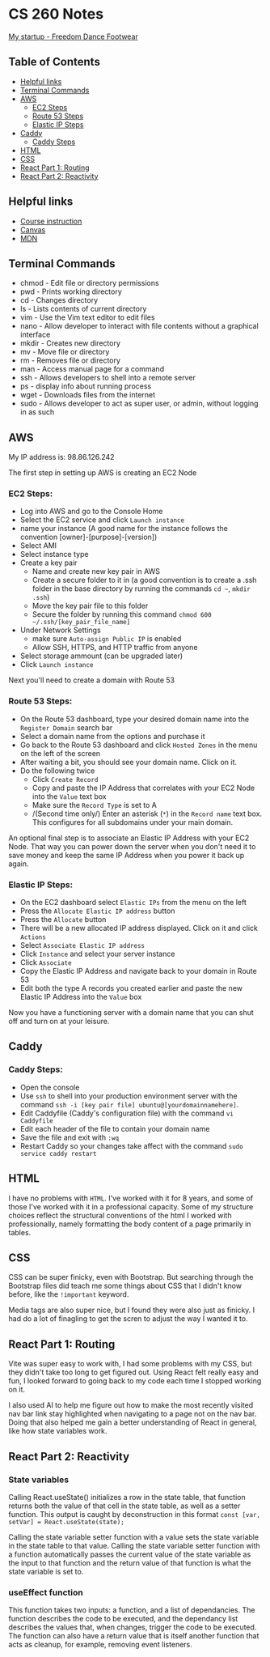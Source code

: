 # CS 260 Notes

[My startup - Freedom Dance Footwear](https://csecs260.click)

## Table of Contents
- [Helpful links](#helpful-links)
- [Terminal Commands](#terminal-commands)
- [AWS](#aws)
  - [EC2 Steps](#ec2-steps)
  - [Route 53 Steps](#route-53-steps)
  - [Elastic IP Steps](#elastic-ip-steps)
- [Caddy](#caddy)
  - [Caddy Steps](#caddy-steps)
- [HTML](#html)
- [CSS](#css)
- [React Part 1: Routing](#react-part-1-routing)
- [React Part 2: Reactivity](#react-part-2-reactivity)

## Helpful links

- [Course instruction](https://github.com/webprogramming260)
- [Canvas](https://byu.instructure.com)
- [MDN](https://developer.mozilla.org)

## Terminal Commands

- chmod - Edit file or directory permissions
- pwd - Prints working directory
- cd - Changes directory
- ls - Lists contents of current directory
- vim - Use the Vim text editor to edit files
- nano - Allow developer to interact with file contents without a graphical interface
- mkdir - Creates new directory
- mv - Move file or directory
- rm - Removes file or directory
- man - Access manual page for a command
- ssh - Allows developers to shell into a remote server
- ps - display info about running process
- wget - Downloads files from the internet
- sudo - Allows developer to act as super user, or admin, without logging in as such

## AWS

My IP address is: 98.86.126.242

The first step in setting up AWS is creating an EC2 Node

### EC2 Steps:
- Log into AWS and go to the Console Home
- Select the EC2 service and click `Launch instance`
- name your instance \(A good name for the instance follows the convention \[owner\]-\[purpose\]-\[version\]\)
- Select AMI
- Select instance type
- Create a key pair
  - Name and create new key pair in AWS
  - Create a secure folder to it in \(a good convention is to create a .ssh folder in the base directory by running the commands `cd ~`, `mkdir .ssh`\)
  - Move the key pair file to this folder
  - Secure the folder by running this command `chmod 600 ~/.ssh/[key_pair_file_name]`
- Under Network Settings
  - make sure `Auto-assign Public IP` is enabled
  - Allow SSH, HTTPS, and HTTP traffic from anyone
- Select storage ammount \(can be upgraded later\)
- Click `Launch instance`

Next you'll need to create a domain with Route 53

### Route 53 Steps:
- On the Route 53 dashboard, type your desired domain name into the `Register Domain` search bar
- Select a domain name from the options and purchase it
- Go back to the Route 53 dashboard and click `Hosted Zones` in the menu on the left of the screen
- After waiting a bit, you should see your domain name. Click on it.
- Do the following twice
  - Click `Create Record`
  - Copy and paste the IP Address that correlates with your EC2 Node into the `Value` text box
  - Make sure the `Record Type` is set to A
  - /(Second time only/) Enter an asterisk \(`*`\) in the `Record name` text box. This configures for all subdomains under your main domain.

An optional final step is to associate an Elastic IP Address with your EC2 Node. That way you can power down the server when you don't need it to save money and keep the same IP Address when you power it back up again.

### Elastic IP Steps:
- On the EC2 dashboard select `Elastic IPs` from the menu on the left
- Press the `Allocate Elastic IP address` button
- Press the `Allocate` button
- There will be a new allocated IP address displayed. Click on it and click `Actions`
- Select `Associate Elastic IP address`
- Click `Instance` and select your server instance
- Click `Associate`
- Copy the Elastic IP Address and navigate back to your domain in Route 53
- Edit both the type A records you created earlier and paste the new Elastic IP Address into the `Value` box

Now you have a functioning server with a domain name that you can shut off and turn on at your leisure.

## Caddy

### Caddy Steps:
- Open the console
- Use `ssh` to shell into your production environment server with the command `ssh -i [key pair file] ubuntu@[yourdomainnamehere]`.
- Edit Caddyfile (Caddy's configuration file) with the command `vi Caddyfile`
- Edit each header of the file to contain your domain name
- Save the file and exit with `:wq`
- Restart Caddy so your changes take affect with the command `sudo service caddy restart`

## HTML

I have no problems with `HTML`. I've worked with it for 8 years, and some of those I've worked with it in a professional capacity. Some of my structure choices reflect the structural conventions of the html I worked with professionally, namely formatting the body content of a page primarily in tables.

## CSS

CSS can be super finicky, even with Bootstrap. But searching through the Bootstrap files did teach me some things about CSS that I didn't know before, like the `!important` keyword.

Media tags are also super nice, but I found they were also just as finicky. I had do a lot of finagling to get the scren to adjust the way I wanted it to.

## React Part 1: Routing

Vite was super easy to work with, I had some problems with my CSS, but they didn't take too long to get figured out. Using React felt really easy and fun, I looked forward to going back to my code each time I stopped working on it.

I also used AI to help me figure out how to make the most recently visited nav bar link stay highlighted when navigating to a page not on the nav bar. Doing that also helped me gain a better understanding of React in general, like how state variables work.

## React Part 2: Reactivity

### State variables

Calling React.useState() initializes a row in the state table, that function returns both the value of that cell in the state table, as well as a setter function. This output is caught by deconstruction in this format `const [var, setVar] = React.useState(state);`

Calling the state variable setter function with a value sets the state variable in the state table to that value.
Calling the state variable setter function with a function automatically passes the current value of the state variable as the input to that function and the return value of that function is what the state variable is set to.

### useEffect function

This function takes two inputs: a function, and a list of dependancies. The function describes the code to be executed, and the dependancy list describes the values that, when changes, trigger the code to be executed. The function can also have a return value that is itself another function that acts as cleanup, for example, removing event listeners.
